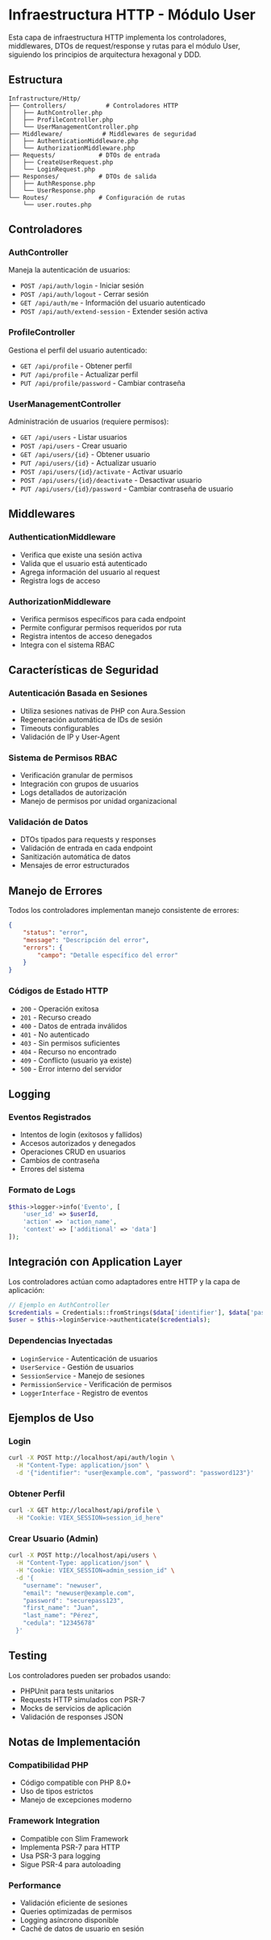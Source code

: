 # Infraestructura HTTP - Módulo User

Esta capa de infraestructura HTTP implementa los controladores, middlewares, DTOs de request/response y rutas para el módulo User, siguiendo los principios de arquitectura hexagonal y DDD.

## Estructura

```
Infrastructure/Http/
├── Controllers/           # Controladores HTTP
│   ├── AuthController.php
│   ├── ProfileController.php
│   └── UserManagementController.php
├── Middleware/           # Middlewares de seguridad
│   ├── AuthenticationMiddleware.php
│   └── AuthorizationMiddleware.php
├── Requests/            # DTOs de entrada
│   ├── CreateUserRequest.php
│   └── LoginRequest.php
├── Responses/           # DTOs de salida
│   ├── AuthResponse.php
│   └── UserResponse.php
└── Routes/              # Configuración de rutas
    └── user.routes.php
```

## Controladores

### AuthController

Maneja la autenticación de usuarios:

-  `POST /api/auth/login` - Iniciar sesión
-  `POST /api/auth/logout` - Cerrar sesión
-  `GET /api/auth/me` - Información del usuario autenticado
-  `POST /api/auth/extend-session` - Extender sesión activa

### ProfileController

Gestiona el perfil del usuario autenticado:

-  `GET /api/profile` - Obtener perfil
-  `PUT /api/profile` - Actualizar perfil
-  `PUT /api/profile/password` - Cambiar contraseña

### UserManagementController

Administración de usuarios (requiere permisos):

-  `GET /api/users` - Listar usuarios
-  `POST /api/users` - Crear usuario
-  `GET /api/users/{id}` - Obtener usuario
-  `PUT /api/users/{id}` - Actualizar usuario
-  `POST /api/users/{id}/activate` - Activar usuario
-  `POST /api/users/{id}/deactivate` - Desactivar usuario
-  `PUT /api/users/{id}/password` - Cambiar contraseña de usuario

## Middlewares

### AuthenticationMiddleware

-  Verifica que existe una sesión activa
-  Valida que el usuario está autenticado
-  Agrega información del usuario al request
-  Registra logs de acceso

### AuthorizationMiddleware

-  Verifica permisos específicos para cada endpoint
-  Permite configurar permisos requeridos por ruta
-  Registra intentos de acceso denegados
-  Integra con el sistema RBAC

## Características de Seguridad

### Autenticación Basada en Sesiones

-  Utiliza sesiones nativas de PHP con Aura.Session
-  Regeneración automática de IDs de sesión
-  Timeouts configurables
-  Validación de IP y User-Agent

### Sistema de Permisos RBAC

-  Verificación granular de permisos
-  Integración con grupos de usuarios
-  Logs detallados de autorización
-  Manejo de permisos por unidad organizacional

### Validación de Datos

-  DTOs tipados para requests y responses
-  Validación de entrada en cada endpoint
-  Sanitización automática de datos
-  Mensajes de error estructurados

## Manejo de Errores

Todos los controladores implementan manejo consistente de errores:

```json
{
	"status": "error",
	"message": "Descripción del error",
	"errors": {
		"campo": "Detalle específico del error"
	}
}
```

### Códigos de Estado HTTP

-  `200` - Operación exitosa
-  `201` - Recurso creado
-  `400` - Datos de entrada inválidos
-  `401` - No autenticado
-  `403` - Sin permisos suficientes
-  `404` - Recurso no encontrado
-  `409` - Conflicto (usuario ya existe)
-  `500` - Error interno del servidor

## Logging

### Eventos Registrados

-  Intentos de login (exitosos y fallidos)
-  Accesos autorizados y denegados
-  Operaciones CRUD en usuarios
-  Cambios de contraseña
-  Errores del sistema

### Formato de Logs

```php
$this->logger->info('Evento', [
    'user_id' => $userId,
    'action' => 'action_name',
    'context' => ['additional' => 'data']
]);
```

## Integración con Application Layer

Los controladores actúan como adaptadores entre HTTP y la capa de aplicación:

```php
// Ejemplo en AuthController
$credentials = Credentials::fromStrings($data['identifier'], $data['password']);
$user = $this->loginService->authenticate($credentials);
```

### Dependencias Inyectadas

-  `LoginService` - Autenticación de usuarios
-  `UserService` - Gestión de usuarios
-  `SessionService` - Manejo de sesiones
-  `PermissionService` - Verificación de permisos
-  `LoggerInterface` - Registro de eventos

## Ejemplos de Uso

### Login

```bash
curl -X POST http://localhost/api/auth/login \
  -H "Content-Type: application/json" \
  -d '{"identifier": "user@example.com", "password": "password123"}'
```

### Obtener Perfil

```bash
curl -X GET http://localhost/api/profile \
  -H "Cookie: VIEX_SESSION=session_id_here"
```

### Crear Usuario (Admin)

```bash
curl -X POST http://localhost/api/users \
  -H "Content-Type: application/json" \
  -H "Cookie: VIEX_SESSION=admin_session_id" \
  -d '{
    "username": "newuser",
    "email": "newuser@example.com",
    "password": "securepass123",
    "first_name": "Juan",
    "last_name": "Pérez",
    "cedula": "12345678"
  }'
```

## Testing

Los controladores pueden ser probados usando:

-  PHPUnit para tests unitarios
-  Requests HTTP simulados con PSR-7
-  Mocks de servicios de aplicación
-  Validación de responses JSON

## Notas de Implementación

### Compatibilidad PHP

-  Código compatible con PHP 8.0+
-  Uso de tipos estrictos
-  Manejo de excepciones moderno

### Framework Integration

-  Compatible con Slim Framework
-  Implementa PSR-7 para HTTP
-  Usa PSR-3 para logging
-  Sigue PSR-4 para autoloading

### Performance

-  Validación eficiente de sesiones
-  Queries optimizadas de permisos
-  Logging asíncrono disponible
-  Caché de datos de usuario en sesión
